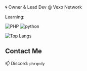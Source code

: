  
🌀 Owner & Lead Dev @ Vexo Network


Learning:

![PHP](https://img.shields.io/badge/PHP-777BB4?style=for-the-badge&logo=php&logoColor=white)
![python](https://img.shields.io/badge/Python-3.10+-blue?logo=python)


[![Top Langs](https://github-readme-stats.vercel.app/api/top-langs/?username=phrqndydevs)](https://github.com/phrqndydevs/github-readme-stats)



## Contact Me  
📫 Discord: `phrqndy`  

